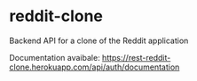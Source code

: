 # reddit-clone
Backend API for a clone of the Reddit application

Documentation avaibale: https://rest-reddit-clone.herokuapp.com/api/auth/documentation
